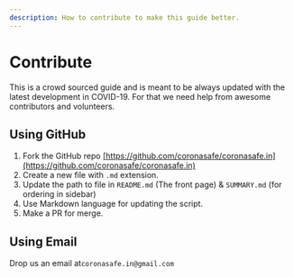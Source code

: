 ```yaml
---
description: How to contribute to make this guide better.
---
```


# Contribute

This is a crowd sourced guide and is meant to be always updated with the latest development in COVID-19. For that we need help from awesome contributors and volunteers.

## Using GitHub <a id="using-github"></a>

1. Fork the GitHub repo [https://github.com/coronasafe/coronasafe.in](https://github.com/coronasafe/coronasafe.in)
2. Create a new file with `.md` extension.
3. Update the path to file in `README.md` \(The front page\) & `SUMMARY.md` \(for ordering in sidebar\)
4. Use Markdown language for updating the script.
5. Make a PR for merge.

## Using Email <a id="using-email"></a>

Drop us an email at`coronasafe.in@gmail.com`

